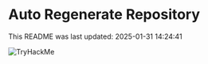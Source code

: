 # Auto Regenerate Repository

This README was last updated: 2025-01-31 14:24:41

 ![TryHackMe](https://tryhackme.com/badge/533634)